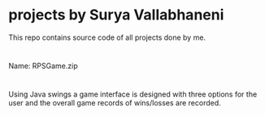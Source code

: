 # projects by Surya Vallabhaneni
This repo contains source code of all projects done by me.
#
Name: RPSGame.zip
#
Using Java swings a game interface is designed with three options for the user and the overall game records of wins/losses are recorded.
